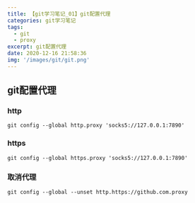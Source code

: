 ```yaml
---
title: 【git学习笔记_01】git配置代理
categories: git学习笔记
tags:
  - git
  - proxy
excerpt: git配置代理
date: 2020-12-16 21:58:36
img: '/images/git/git.png'
---
```

## git配置代理
### http

```shell
git config --global http.proxy 'socks5://127.0.0.1:7890'
```

### https

```shell
git config --global https.proxy 'socks5://127.0.0.1:7890'
```

### 取消代理

```shell
git config --global --unset http.https://github.com.proxy
```

